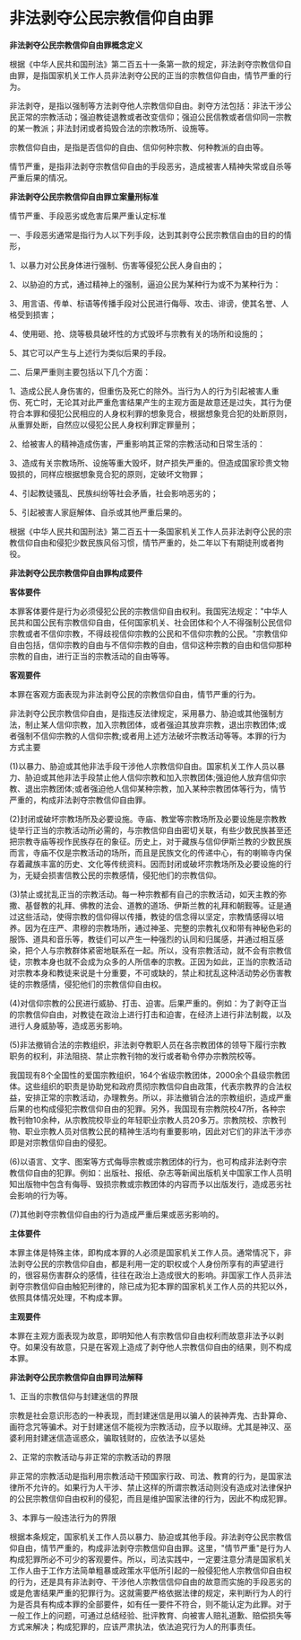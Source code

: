 # 非法剥夺公民宗教信仰自由罪

 

**非法剥夺公民宗教信仰自由罪概念定义**

根据《中华人民共和国刑法》第二百五十一条第一款的规定，非法剥夺宗教信仰自由罪，是指国家机关工作人员非法剥夺公民的正当的宗教信仰自由，情节严重的行为。

非法剥夺，是指以强制等方法剥夺他人宗教信仰自由。剥夺方法包括：非法干涉公民正常的宗教活动；强迫教徒退教或者改变信仰；强迫公民信教或者信仰同一宗教的某一教派；非法封闭或者捣毁合法的宗教场所、设施等。

宗教信仰自由，是指是否信仰的自由、信仰何种宗教、何种教派的自由等。

情节严重，是指非法剥夺宗教信仰自由的手段恶劣，造成被害人精神失常或自杀等严重后果的情况。

**非法剥夺公民宗教信仰自由罪立案量刑标准**

情节严重、手段恶劣或危害后果严重认定标准

一、手段恶劣通常是指行为人以下列手段，达到其剥夺公民宗教信自由的目的的情形，

1、以暴力对公民身体进行强制、伤害等侵犯公民人身自由的；

2、以胁迫的方式，通过精神上的强制，逼迫公民为某种行为或不为某种行为：

3、用言语、传单、标语等传播手段对公民进行侮辱、攻击、诽谤，使其名誉、人格受到损害；

4、使用砸、抢、烧等极具破坏性的方式毁坏与宗教有关的场所和设施的；

5、其它可以产生与上述行为类似后果的手段。

二、后果严重则主要包括以下几个方面：

1、造成公民人身伤害的，但重伤及死亡的除外。当行为人的行为引起被害人重伤、死亡时，无论其对此严重危害结果产生的主观方面是故意还是过失，其行为便符合本罪和侵犯公民相应的人身权利罪的想象竞合，根据想象竞合犯的处断原则，从重罪处断，自然应以侵犯公民人身权利罪定罪量刑；

2、给被害人的精神造成伤害，严重影响其正常的宗教活动和日常生活的：

3、造成有关宗教场所、设施等重大毁坏，财产损失严重的。但造成国家珍贵文物毁损的，同样应根据想象竞合犯的原则，定破坏文物罪；

4、引起教徒骚乱、民族纠纷等社会矛盾，社会影响恶劣的；

5、引起被害人家庭解体、自杀或其他严重后果的。

根据《中华人民共和国刑法》第二百五十一条国家机关工作人员非法剥夺公民的宗教信仰自由和侵犯少数民族风俗习惯，情节严重的，处二年以下有期徒刑或者拘役。

**非法剥夺公民宗教信仰自由罪构成要件**

**客体要件**

本罪客体要件是行为必须侵犯公民的宗教信仰自由权利。我国宪法规定："中华人民共和国公民有宗教信仰自由，任何国家机关、社会团体和个人不得强制公民信仰宗教或者不信仰宗教，不得歧视信仰宗教的公民和不信仰宗教的公民。"宗教信仰自由包括，信仰宗教的自由与不信仰宗教的自由，信仰这种宗教的自由和信仰那种宗教的自由，进行正当的宗教活动的自由等等。


**客观要件**

本罪在客观方面表现为非法剥夺公民的宗教信仰自由，情节严重的行为。

非法剥夺公民宗教信仰自由，是指违反法律规定，采用暴力、胁迫或其他强制方法，制止某人信仰宗教，加入宗教团体，或者强迫其放弃宗教，退出宗教团体;或者强制不信仰宗教的人信仰宗教;或者用上述方法破坏宗教活动等等。本罪的行为方式主要

(1)以暴力、胁迫或其他非法手段干涉他人宗教信仰自由。国家机关工作人员以暴力、胁迫或其他非法手段禁止他人信仰宗教和加入宗教团体;强迫他人放弃信仰宗教、退出宗教团体;或者强迫他人信仰某种宗教，加入某种宗教团体等行为，情节严重的，构成非法剥夺宗教信仰自由罪。

(2)封闭或破坏宗教场所及必要设施。寺庙、教堂等宗教场所及必要设施是宗教教徒举行正当的宗教活动所必需的，与宗教信仰自由密切关联，有些少数民族甚至还把宗教寺庙等视作民族存在的象征。历史上，对于藏族与信仰伊斯兰教的少数民族而言，寺庙不仅是宗教活动的场所，而且是民族文化的传递中心，有的喇嘛寺内保存着藏族丰富的历史、文化等传统资料。因而封闭或破坏宗教场所及必要设施的行为，无疑会损害信教公民的宗教感情，侵犯他们的宗教信仰。

(3)禁止或扰乱正当的宗教活动。每一种宗教都有自己的宗教活动，如天主教的弥撒、基督教的礼拜、佛教的法会、道教的道场、伊斯兰教的礼拜和朝觐等。证是通过这些活动，使得宗教的信仰得以传播，教徒的信念得以坚定，宗教情感得以培养。因为在庄严、肃穆的宗教场所，通过神圣、完整的宗教礼仪和带有神秘色彩的服饰、道具和音乐等，教徒们可以产生一种强烈的认同和归属感，并通过相互感染，把个人与宗教群体紧密地联系在一起。所以，没有宗教活动，就不会有宗教信徒，宗教本身也就不会成为众多的人所信奉的宗教。正因为如此，正当的宗教活动对宗教本身和教徒来说是十分重要，不可或缺的，禁止和扰乱这种活动势必伤害教徒的宗教感情，侵犯他们的宗教信仰自由权。

(4)对信仰宗教的公民进行威胁、打击、迫害。后果严重的。例如：为了剥夺正当的宗教信仰自由，对教徒在政治上进行打击和迫害，在经济上进行非法制裁，以及进行人身威胁等，造成恶劣影响。

(5)非法撤销合法的宗教组织，非法剥夺教职人员在各宗教团体的领导下履行宗教职务的权利，非法阻挠、禁止宗教刊物的发行或者勒令停办宗教院校等。

我国现有8个全国性的爱国宗教组织，164个省级宗教团体，2000余个县级宗教团体。这些组织的职责是协助党和政府贯彻宗教信仰自由政策，代表宗教界的合法权益，安排正常的宗教活动，办理教务。所以，非法撤销合法的宗教组织，造成严重后果的也构成侵犯宗教信仰自由的犯罪。另外，我国现有宗教院校47所，各种宗教刊物10余种，从宗教院校毕业的年轻职业宗教人员20多万。宗教院校、宗教刊物、职业宗教人员对信教公民的精神生活均有重要影响，因此对它们的非法干涉亦即是对宗教信仰自由的侵犯。

(6)以语言、文字、图案等方式侮辱宗教或宗教团体的行为，也可构成非法剥夺宗教信仰自由的犯罪。例如：出版社、报纸、杂志等新闻出版机关中国家工作人员明知出版物中包含有侮辱、毁损宗教或宗教团体的内容而予以出版发行，造成恶劣社会影响的行为等。

(7)其他剥夺宗教信仰自由的行为造成严重后果或恶劣影响的。

**主体要件**

本罪主体是特殊主体，即构成本罪的人必须是国家机关工作人员。通常情况下，非法剥夺公民的宗教信仰自由，都是利用一定的职权或个人身份所享有的声望进行的，很容易伤害群众的感情，往往在政治上造成很大的影响。非国家工作人员非法剥夺宗教信仰自由触犯刑律的，除已成为犯本罪的国家机关工作人员的共犯以外，依照具体情况处理，不构成本罪。

**主观要件**

本罪在主观方面表现为故意，即明知他人有宗教信仰自由权利而故意非法予以剥夺。如果没有故意，只是在客观上造成了剥夺他人宗教信仰自由的结果，则不构成本罪。

**非法剥夺公民宗教信仰自由罪司法解释**

1、正当的宗教信仰与封建迷信的界限

宗教是社会意识形态的一种表现，而封建迷信是用以骗人的装神弄鬼、古卦算命、画符念咒等骗术。对于封建迷信不能视为宗教活动，应予以取缔。尤其是神汉、巫婆利用封建迷信造谣惑众，骗取钱财的，应依法予以惩处

2、正常的宗教活动与非正常的宗教活动的界限

非正常的宗教活动是指利用宗教活动干预国家行政、司法、教育的行为，是国家法律所不允许的。如果行为人干涉、禁止这样的所谓宗教活动则没有造成对法律保护的公民宗教信仰自由权利的侵犯，而且是维护国家法律的行为，因此不构成犯罪。

3、本罪与一般违法行为的界限

根据本条规定，国家机关工作人员以暴力、胁迫或其他手段。非法剥夺公民宗教信仰自由，情节严重的，构成非法剥夺宗教信仰自由罪。这里，"情节严重"是行为人构成犯罪所必不可少的客观要件。所以，司法实践中，一定要注意分清是国家机关工作人由于工作方法简单粗暴或政策水平低所引起的一般侵犯他人宗教信仰自由权的行为，还是具有非法剥夺、干涉他人宗教信信仰自由的故意而实施的手段恶劣的或是危害结果严重的犯罪行为。这就需要严格依据法律的规定，来判断行为人的行为是否具有构成本罪的全部要件，如有任一要件不符合，则不能认定为此罪。对于一般工作上的问题，可通过总结经验、批评教育、向被害人赔礼道歉、赔偿损失等方式来解决；构成犯罪的，应该严肃执法，依法追究行为人的刑事责任。
